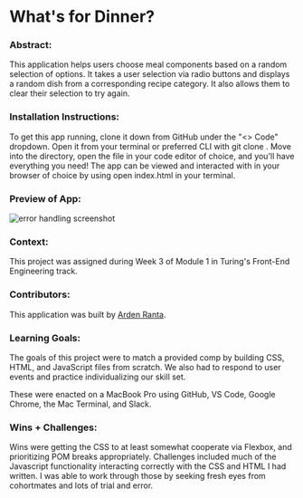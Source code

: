 # What's for Dinner? 

### Abstract:
This application helps users choose meal components based on a random selection of options. It takes a user selection via radio buttons and displays a random dish from a corresponding recipe category. It also allows them to clear their selection to try again.

### Installation Instructions:
To get this app running, clone it down from GitHub under the "<> Code" dropdown. Open it from your terminal or preferred CLI with git clone <HTTPS or SSH key>. Move into the directory, open the file in your code editor of choice, and you'll have everything you need! The app can be viewed and interacted with in your browser of choice by using open index.html in your terminal.

### Preview of App:
![error handling screenshot](https://user-images.githubusercontent.com/139941423/266890126-1201f6c5-03a3-4e3f-9b24-89cc9825c3a5.png)

### Context:
This project was assigned during Week 3 of Module 1 in Turing's Front-End Engineering track.

### Contributors:
This application was built by [Arden Ranta](https://github.com/tenthwalker/whats-for-dinner).

### Learning Goals:
The goals of this project were to match a provided comp by building CSS, HTML, and JavaScript files from scratch. We also had to respond to user events and practice individualizing our skill set.

These were enacted on a MacBook Pro using GitHub, VS Code, Google Chrome, the Mac Terminal, and Slack.

### Wins + Challenges:
Wins were getting the CSS to at least somewhat cooperate via Flexbox, and prioritizing POM breaks appropriately. Challenges included much of the Javascript functionality interacting correctly with the CSS and HTML I had written. I was able to work through those by seeking fresh eyes from cohortmates and lots of trial and error.